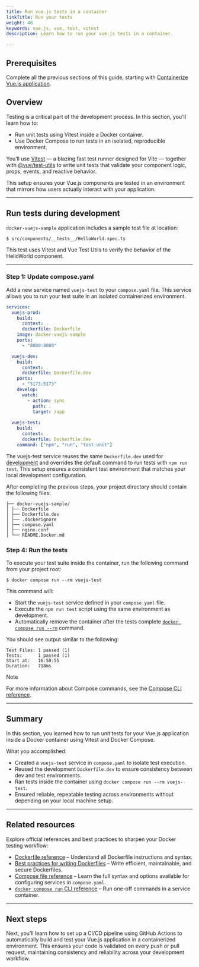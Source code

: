 ```yaml
---
title: Run vue.js tests in a container
linkTitle: Run your tests
weight: 40
keywords: vue.js, vue, test, vitest
description: Learn how to run your vue.js tests in a container.

---
```


## Prerequisites

Complete all the previous sections of this guide, starting with [Containerize Vue.js application](containerize.md).

## Overview

Testing is a critical part of the development process. In this section, you'll learn how to:

- Run unit tests using Vitest inside a Docker container.
- Use Docker Compose to run tests in an isolated, reproducible environment.

You’ll use [Vitest](https://vitest.dev) — a blazing fast test runner designed for Vite — together with [@vue/test-utils](https://test-utils.vuejs.org/) to write unit tests that validate your component logic, props, events, and reactive behavior.

This setup ensures your Vue.js components are tested in an environment that mirrors how users actually interact with your application.

---

## Run tests during development

`docker-vuejs-sample` application includes a sample test file at location:

```console
$ src/components/__tests__/HelloWorld.spec.ts
```

This test uses Vitest and Vue Test Utils to verify the behavior of the HelloWorld component.

---

### Step 1: Update compose.yaml

Add a new service named `vuejs-test` to your `compose.yaml` file. This service allows you to run your test suite in an isolated containerized environment.

```yaml {hl_lines="22-26",linenos=true}
services:
  vuejs-prod:
    build:
      context: .
      dockerfile: Dockerfile
    image: docker-vuejs-sample
    ports:
      - "8080:8080"

  vuejs-dev:
    build:
      context: .
      dockerfile: Dockerfile.dev
    ports:
      - "5173:5173"
    develop:
      watch:
        - action: sync
          path: .
          target: /app
          
  vuejs-test:
    build:
      context: .
      dockerfile: Dockerfile.dev
    command: ["npm", "run", "test:unit"]
```

The vuejs-test service reuses the same `Dockerfile.dev` used for [development](develop.md) and overrides the default command to run tests with `npm run test`. This setup ensures a consistent test environment that matches your local development configuration.


After completing the previous steps, your project directory should contain the following files:

```text
├── docker-vuejs-sample/
│ ├── Dockerfile
│ ├── Dockerfile.dev
│ ├── .dockerignore
│ ├── compose.yaml
│ ├── nginx.conf
│ └── README.Docker.md
```

### Step 4: Run the tests

To execute your test suite inside the container, run the following command from your project root:

```console
$ docker compose run --rm vuejs-test
```

This command will:
- Start the `vuejs-test` service defined in your `compose.yaml` file.
- Execute the `npm run test` script using the same environment as development.
- Automatically remove the container after the tests complete [`docker compose run --rm`](/engine/reference/commandline/compose_run) command.

You should see output similar to the following:

```shell
Test Files: 1 passed (1)
Tests:      1 passed (1)
Start at:   16:50:55
Duration:   718ms
```

> [!NOTE]
> For more information about Compose commands, see the [Compose CLI
> reference](/reference/cli/docker/compose/_index.md).

---

## Summary

In this section, you learned how to run unit tests for your Vue.js application inside a Docker container using Vitest and Docker Compose.

What you accomplished:
- Created a `vuejs-test` service in `compose.yaml` to isolate test execution.
- Reused the development `Dockerfile.dev` to ensure consistency between dev and test environments.
- Ran tests inside the container using `docker compose run --rm vuejs-test`.
- Ensured reliable, repeatable testing across environments without depending on your local machine setup.

---

## Related resources

Explore official references and best practices to sharpen your Docker testing workflow:

- [Dockerfile reference](/reference/dockerfile/) – Understand all Dockerfile instructions and syntax.
- [Best practices for writing Dockerfiles](/develop/develop-images/dockerfile_best-practices/) – Write efficient, maintainable, and secure Dockerfiles.
- [Compose file reference](/compose/compose-file/) – Learn the full syntax and options available for configuring services in `compose.yaml`.  
- [`docker compose run` CLI reference](/reference/cli/docker/compose/run/) – Run one-off commands in a service container.
---

## Next steps

Next, you’ll learn how to set up a CI/CD pipeline using GitHub Actions to automatically build and test your Vue.js application in a containerized environment. This ensures your code is validated on every push or pull request, maintaining consistency and reliability across your development workflow.
